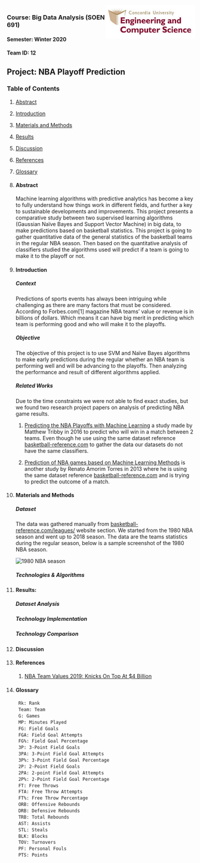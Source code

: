 

<img align="right" width="240" src="images/logo.png">

### Course: Big Data Analysis (SOEN 691)

#### Semester: Winter 2020

#### Team ID:  12

## Project: NBA Playoff Prediction



### Table of Contents
1. [Abstract](#Abstract)

2. [Introduction](#Introduction)

3. [Materials and Methods](#Materials_and_Methods)

4. [Results](#Results)

5. [Discussion](#Discussion)

6. [References](#References)

7. [Glossary](#Glossary)

   



1. #### Abstract                                                                                  

   Machine learning algorithms with predictive analytics has become a key to fully understand how things work in different fields, and further a key to sustainable developments and improvements. This project presents a comparative study between two supervised learning algorithms (Gaussian Naïve Bayes and Support Vector Machine) in big data, to make predictions based on basketball statistics. This project is going to gather quantitative data of the general statistics of the basketball teams in the regular NBA season. Then based on the quantitative analysis of classifiers studied the algorithms used will predict if a team is going to make it to the playoff or not.

   

2. #### Introduction

   ##### Context

   Predictions of sports events has always been intriguing while challenging as there are many factors that must be considered. According to Forbes.com[1] magazine NBA teams’ value or revenue is in billions of dollars. Which means it can have big merit in predicting which team is performing good and who will make it to the playoffs.  

   ##### Objective 

   The objective of this project is to use SVM and Naïve Bayes algorithms to make early predictions during the regular whether an NBA team is performing well and will be advancing to the playoffs. Then analyzing the performance and result of different algorithms applied.

   ##### Related Works

   Due to the time constraints we were not able to find exact studies, but we found two research project papers on analysis of predicting NBA game results. 

   1. [Predicting the NBA Playoffs with Machine Learning](https://rstudio-pubs-static.s3.amazonaws.com/190581_5edd87c937f2489c86c1b9b567a62b6e.html) a study made by Matthew Tribby in 2016  to predict who will win in a match between 2 teams. Even though he use using the same dataset reference [basketball-reference.com](https://www.basketball-reference.com/) to gather the data our datasets do not have the same classifiers.

   2. [Prediction of NBA games based on Machine Learning Methods](https://homepages.cae.wisc.edu/~ece539/fall13/project/AmorimTorres_rpt.pdf) is another study by Renato Amorim Torres in 2013 where he is using the same dataset reference [basketball-reference.com](https://www.basketball-reference.com/)  and is trying to predict the outcome of a match. 

      

3. #### Materials and Methods <a name="Materials_and_Methods"></a>

   ##### Dataset

   The data was gathered manually from [basketball-reference.com/leagues/](https://www.basketball-reference.com/leagues/)  website section. We started from the 1980 NBA season and went up to 2018 season. The data are the teams statistics during the regular season, below is a sample screenshot of the 1980 NBA season.

   ![1980 NBA season](images/NBA_1980_Season_Summary_Basketball-Reference.com.png.png)

   ##### Technologies & Algorithms

4. #### Results:

   ##### Dataset Analysis

   ##### Technology Implementation

   ##### Technology Comparison

   

5. #### Discussion

   

6. #### References

   1. [NBA Team Values 2019: Knicks On Top At $4 Billion](https://www.forbes.com/sites/kurtbadenhausen/2019/02/06/nba-team-values-2019-knicks-on-top-at-4-billion/#70067f0ee667)

   

7. #### Glossary

   ```html
    Rk: Rank
    Team: Team
    G: Games
    MP: Minutes Played
    FG: Field Goals
    FGA: Field Goal Attempts
    FG%: Field Goal Percentage
    3P: 3-Point Field Goals
    3PA: 3-Point Field Goal Attempts
    3P%: 3-Point Field Goal Percentage
    2P: 2-Point Field Goals
    2PA: 2-point Field Goal Attempts
    2P%: 2-Point Field Goal Percentage
    FT: Free Throws
    FTA: Free Throw Attempts
    FT%: Free Throw Percentage
    ORB: Offensive Rebounds
    DRB: Defensive Rebounds
    TRB: Total Rebounds
    AST: Assists
    STL: Steals
    BLK: Blocks
    TOV: Turnovers
    PF: Personal Fouls
    PTS: Points
   ```
   

